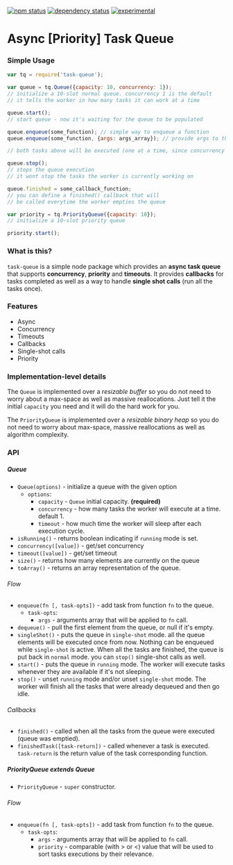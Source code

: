 [![npm status](http://img.shields.io/npm/v/task-queue.svg)](https://www.npmjs.org/package/task-queue)
[![dependency status](https://david-dm.org/skywalkerd/task-queue.svg)](https://david-dm.org/skywalkerd/task-queue)
[![experimental](http://img.shields.io/badge/stability-experimental-DD5F0A.svg)](http://nodejs.org/api/documentation.html#documentation_stability_index)

# Async [Priority] Task Queue

### Simple Usage

```javascript
var tq = require('task-queue');

var queue = tq.Queue({capacity: 10, concurrency: 1});
// initialize a 10-slot normal queue. concurrency 1 is the default
// it tells the worker in how many tasks it can work at a time

queue.start();
// start queue - now it's waiting for the queue to be populated

queue.enqueue(some_function); // simple way to enqueue a function
queue.enqueue(some_function, {args: args_array}); // provide args to the function

// both tasks above will be executed (one at a time, since concurrency is 1)

queue.stop();
// stops the queue execution
// it wont stop the tasks the worker is currently working on

queue.finished = some_callback_function;
// you can define a finished() callback that will
// be called everytime the worker empties the queue

var priority = tq.PriorityQueue({capacity: 10});
// initialize a 10-slot priority queue

priority.start();
```

### What is this?
`task-queue` is a simple node package which provides an **async task queue** that supports **concurrency**, **priority** and **timeouts**. It provides **callbacks** for tasks completed as well as a way to handle **single shot calls** (run all the tasks once).

### Features
- Async
- Concurrency
- Timeouts
- Callbacks
- Single-shot calls
- Priority

### Implementation-level details
The `Queue` is implemented over a *resizable buffer* so you do not need to worry about a max-space as well as massive reallocations. Just tell it the initial `capacity` you need and it will do the hard work for you.

The `PriorityQueue` is implemented over a *resizable binary heap* so you do not need to worry about max-space, massive reallocations as well as algorithm complexity.

### API
##### Queue
* `Queue(options)` - initialize a queue with the given option
    * `options`:
        * `capacity` - `Queue` initial capacity. **(required)**
        * `concurrency` - how many tasks the worker will execute at a time. default 1.
        * `timeout` - how much time the worker will sleep after each execution cycle.
* `isRunning()` - returns boolean indicating if `running` mode is set.
* `concurrency([value])` - get/set concurrency
* `timeout([value])` - get/set timeout
* `size()` - returns how many elements are currently on the queue
* `toArray()` - returns an array representation of the queue.

###### Flow
* `enqueue(fn [, task-opts])` - add task from function `fn` to the queue.
    * `task-opts`:
        * `args` - arguments array that will be applied to `fn` call.
* `dequeue()` - pull the first element from the queue, or null if it's empty.
* `singleShot()` - puts the queue in `single-shot` mode. all the queue elements will be executed once from now. Nothing can be enqueued while `single-shot` is active. When all the tasks are finished, the queue is put back in `normal` mode. you can `stop()` single-shot calls as well.
* `start()` - puts the queue in `running` mode. The worker will execute tasks whenever they are available if it's not sleeping.
* `stop()` - unset `running` mode and/or unset `single-shot` mode. The worker will finish all the tasks that were already dequeued and then go idle.

###### Callbacks
* `finished()` - called when all the tasks from the queue were executed (queue was emptied).
* `finishedTask([task-return])` - called whenever a task is executed. `task-return` is the return value of the task corresponding function.

##### PriorityQueue **extends Queue**
* `PriorityQueue` - `super` constructor.

###### Flow
* `enqueue(fn [, task-opts])` - add task from function `fn` to the queue.
    * `task-opts`:
        * `args` - arguments array that will be applied to `fn` call.
        * `priority` - comparable (with > or <) value that will be used to sort tasks executions by their relevance.